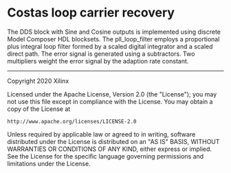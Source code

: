 # Costas loop carrier recovery

The DDS block with Sine and Cosine outputs is implemented using discrete Model Composer HDL blocksets. The pll_loop_filter employs a proportional plus integral loop filter formed by a scaled digital integrator and a scaled direct path. The error signal is generated using a subtractors. Two multipliers weight the error signal by the adaption rate constant.

------------
Copyright 2020 Xilinx

Licensed under the Apache License, Version 2.0 (the "License");
you may not use this file except in compliance with the License.
You may obtain a copy of the License at

    http://www.apache.org/licenses/LICENSE-2.0

Unless required by applicable law or agreed to in writing, software
distributed under the License is distributed on an "AS IS" BASIS,
WITHOUT WARRANTIES OR CONDITIONS OF ANY KIND, either express or implied.
See the License for the specific language governing permissions and
limitations under the License.
